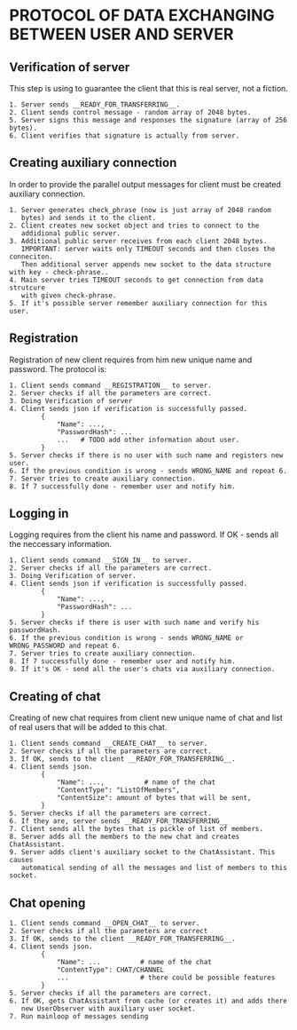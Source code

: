 # PROTOCOL OF DATA EXCHANGING BETWEEN USER AND SERVER
    
## Verification of server
This step is using to guarantee the client that this is real server,
not a fiction. 

    1. Server sends __READY_FOR_TRANSFERRING__.
    2. Client sends control message - random array of 2048 bytes.
    5. Server signs this message and responses the signature (array of 256 bytes).
    6. Client verifies that signature is actually from server.

## Creating auxiliary connection
In order to provide the parallel output messages for client must be 
created auxiliary connection.

    1. Server generates check_phrase (now is just array of 2048 random 
       bytes) and sends it to the client.
    2. Client creates new socket object and tries to connect to the 
       addidional public server.
    3. Additional public server receives from each client 2048 bytes.
       IMPORTANT: server waits only TIMEOUT seconds and then closes the conneciton. 
       Then additional server appends new socket to the data structure with key - check-phrase..
    4. Main server tries TIMEOUT seconds to get connection from data strutcure
       with given check-phrase.
    5. If it's possible server remember auxiliary connection for this user.
    
## Registration
Registration of new client requires from him new unique name and password.
The protocol is:

    1. Client sends command __REGISTRATION__ to server.
    2. Server checks if all the parameters are correct.
    3. Doing Verification of server
    4. Client sends json if verification is successfully passed.
            {
                "Name": ...,
                "PasswordHash": ...
                ...   # TODO add other information about user.
            }
    5. Server checks if there is no user with such name and registers new user.
    6. If the previous condition is wrong - sends WRONG_NAME and repeat 6.
    7. Server tries to create auxiliary connection. 
    8. If 7 successfully done - remember user and notify him.
     
## Logging in
Logging requires from the client his name and password. If OK - sends 
all the neccessary information.

    1. Client sends command __SIGN_IN__ to server.
    2. Server checks if all the parameters are correct.
    3. Doing Verification of server.
    4. Client sends json if verification is successfully passed.
            {
                "Name": ...,
                "PasswordHash": ...
            }
    5. Server checks if there is user with such name and verify his passwordHash.
    6. If the previous condition is wrong - sends WRONG_NAME or WRONG_PASSWORD and repeat 6.
    7. Server tries to create auxiliary connection. 
    8. If 7 successfully done - remember user and notify him.
    9. If it's OK - send all the user's chats via auxiliary connection.

## Creating of chat
Creating of new chat requires from client new unique name of chat and 
list of real users that will be added to this chat.

    1. Client sends command __CREATE_CHAT__ to server.
    2. Server checks if all the parameters are correct.
    3. If OK, sends to the client __READY_FOR_TRANSFERRING__.
    4. Client sends json.
            {
                "Name": ...,          # name of the chat 
                "ContentType": "ListOfMembers", 
                "ContentSize": amount of bytes that will be sent,
            }
    5. Server checks if all the parameters are correct.
    6. If they are, server sends __READY_FOR_TRANSFERRING__
    7. Client sends all the bytes that is pickle of list of members.
    8. Server adds all the members to the new chat and creates ChatAssistant.
    9. Server adds client's auxiliary socket to the ChatAssistant. This causes
       automatical sending of all the messages and list of members to this socket.
    

## Chat opening
    
    1. Client sends command __OPEN_CHAT__ to server.
    2. Server checks if all the parameters are correct
    3. If OK, sends to the client __READY_FOR_TRANSFERRING__.
    4. Client sends json.
            {
                "Name": ...          # name of the chat
                "ContentType": CHAT/CHANNEL
                ...                  # there could be possible features
            }
    5. Server checks if all the parameters are correct.
    6. If OK, gets ChatAssistant from cache (or creates it) and adds there
       new UserObserver with auxiliary user socket.
    7. Run mainloop of messages sending
